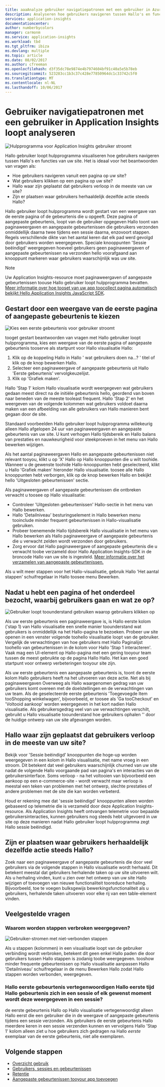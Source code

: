 ```yaml
---
title: aaaAnalyze gebruiker navigatiepatronen met een gebruiker in Azure Application Insights loopt | Microsoft docs
description: Analyseren hoe gebruikers navigeren tussen Hallo's en functies van uw web-app.
services: application-insights
documentationcenter: 
author: numberbycolors
manager: carmonm
ms.service: application-insights
ms.workload: tbd
ms.tgt_pltfrm: ibiza
ms.devlang: multiple
ms.topic: article
ms.date: 08/02/2017
ms.author: cfreeman
ms.openlocfilehash: d3f35dc78e9874e4b7974604bf91c40a5e5b78eb
ms.sourcegitcommit: 523283cc1b3c37c428e77850964dc1c33742c5f0
ms.translationtype: MT
ms.contentlocale: nl-NL
ms.lasthandoff: 10/06/2017
---
```

# <a name="analyze-user-navigation-patterns-with-user-flows-in-application-insights"></a>Gebruiker navigatiepatronen met een gebruiker in Application Insights loopt analyseren

![Hulpprogramma voor Application Insights gebruiker stroomt](./media/app-insights-usage-flows/flows.png)

Hallo gebruiker loopt hulpprogramma visualiseren hoe gebruikers navigeren tussen Hallo's en functies van uw site. Het is ideaal voor het beantwoorden van vragen als:
* Hoe gebruikers navigeren vanuit een pagina op uw site?
* Wat gebruikers klikken op een pagina op uw site?
* Hallo waar zijn geplaatst dat gebruikers verloop in de meeste van uw site?
* Zijn er plaatsen waar gebruikers herhaaldelijk dezelfde actie steeds Hallo?

Hallo gebruiker loopt hulpprogramma wordt gestart van een weergave van de eerste pagina of de gebeurtenis die u opgeeft. Deze pagina of aangepaste gebeurtenis, loopt van de gebruiker opgegeven Hallo toont van paginaweergaven en aangepaste gebeurtenissen die gebruikers verzonden onmiddellijk daarna twee tijdens een sessie daarna, enzovoort stappen. Regels verschillende dikte van het aantal keren dat elk pad werd gevolgd door gebruikers worden weergegeven. Speciale knooppunten 'Sessie beëindigd' weergegeven hoeveel gebruikers geen paginaweergaven of aangepaste gebeurtenissen na verzonden hello voorafgaand aan knooppunt markeren waar gebruikers waarschijnlijk was uw site.



> [!NOTE]
> Uw Application Insights-resource moet paginaweergaven of aangepaste gebeurtenissen toouse Hallo gebruiker loopt hulpprogramma bevatten. [Meer informatie over hoe tooset van uw app toocollect pagina automatisch bekijkt Hello Application Insights JavaScript SDK](app-insights-javascript.md).
> 
> 

## <a name="start-by-choosing-an-initial-page-view-or-custom-event"></a>Gestart door een weergave van de eerste pagina of aangepaste gebeurtenis te kiezen

![Kies een eerste gebeurtenis voor gebruiker stroomt](./media/app-insights-usage-flows/flows-initial-event.png)

tooget gestart beantwoorden van vragen met Hallo gebruiker loopt hulpprogramma, kies een weergave van de eerste pagina of aangepaste gebeurtenis tooserve als startpunt voor Hallo visualisatie Hallo:
1. Klik op de koppeling Hallo in Hallo ' wat gebruikers doen na...? ' titel of klik op de knop bewerken Hallo. 
2. Selecteer een paginaweergave of aangepaste gebeurtenis uit Hallo 'Eerste gebeurtenis' vervolgkeuzelijst.
3. Klik op 'Grafiek maken'.

Hallo 'Stap 1' kolom Hallo visualisatie wordt weergegeven wat gebruikers gedaan meest direct na de initiële gebeurtenis hello, geordend van boven naar beneden van de meeste tooleast frequent. Hallo 'Stap 2' en het weergeven van de volgende kolommen wat gebruikers voldoet daarna maken van een afbeelding van alle gebruikers van Hallo manieren bent gegaan door de site.

Standaard voorbeelden Hallo gebruiker loopt hulpprogramma willekeurig alleen Hallo afgelopen 24 uur van paginaweergaven en aangepaste gebeurtenis van uw site. U kunt verhogen Hallo tijdsbereik en Hallo balans van prestaties en nauwkeurigheid voor steekproeven in het menu van Hallo bewerken wijzigen.

Als het aantal paginaweergaven Hallo en aangepaste gebeurtenissen niet relevant tooyou, klikt u op 'X' Hallo op Hallo knooppunten die u wilt toohide. Wanneer u de gewenste toohide Hallo-knooppunten hebt geselecteerd, klikt u Hallo 'Grafiek maken' hieronder Hallo visualisatie. toosee alle Hallo knooppunten hebt verborgen, klik op de knop bewerken Hallo en bekijkt hello 'Uitgesloten gebeurtenissen' sectie.

Als paginaweergaven of aangepaste gebeurtenissen die ontbreken verwacht u toosee op Hallo visualisatie:
* Controleer 'Uitgesloten gebeurtenissen' Hallo-sectie in het menu van Hallo bewerken.
* Hallo 'Detailniveau' besturingselement in Hallo bewerken menu tooinclude minder frequent gebeurtenissen in Hallo-visualisatie gebruiken.
* Probeer toenemende Hallo tijdsbereik Hallo visualisatie in het menu van Hallo bewerken als Hallo paginaweergave of aangepaste gebeurtenis die u verwacht zelden wordt verzonden door gebruikers.
* Zorg ervoor dat Hallo paginaweergave of aangepaste gebeurtenis die u verwacht toobe verzameld door Hallo Application Insights-SDK in de broncode Hallo van uw site is ingesteld. [Meer informatie over het verzamelen van aangepaste gebeurtenissen.](app-insights-api-custom-events-metrics.md)

Als u wilt meer stappen voor het Hallo-visualisatie, gebruik Hallo 'Het aantal stappen' schuifregelaar in Hallo toosee menu Bewerken.

## <a name="after-visiting-a-page-or-feature-where-do-users-go-and-what-do-they-click"></a>Nadat u hebt een pagina of het onderdeel bezocht, waarbij gebruikers gaan en wat ze op?

![Gebruiker loopt toounderstand gebruiken waarop gebruikers klikken op](./media/app-insights-usage-flows/flows-one-step.png)

Als uw eerste gebeurtenis een paginaweergave is, is Hallo eerste kolom ('stap 1) van Hallo visualisatie een snelle manier toounderstand wat gebruikers is onmiddellijk na het Hallo-pagina te bezoeken. Probeer uw site openen in een venster volgende toohello visualisatie loopt van de gebruiker. Vergelijk de verwachtingen van hoe gebruikers met Hallo Paginalijst toohello van gebeurtenissen in de kolom voor Hallo 'Stap 1 interacteren'. Vaak mag een UI-element op Hallo-pagina met een gering tooyour team tussen de meest gebruikte op de pagina Hallo Hallo. Het kan een goed startpunt voor ontwerp verbeteringen tooyour site zijn.

Als uw eerste gebeurtenis een aangepaste gebeurtenis is, toont de eerste kolom Hallo gebruikers heeft na het uitvoeren van deze actie. Net als bij paginaweergaven Overweeg als Hallo waargenomen gedrag van uw gebruikers komt overeen met de doelstellingen en de verwachtingen van uw team. Als de geselecteerde eerste gebeurtenis 'Toegevoegde Item tooShopping winkelwagen', bijvoorbeeld, er toosee als 'Ga tooCheckout' en 'Voltooid aankoop' worden weergegeven in het kort nadien Hallo visualisatie. Als gebruikersgedrag veel van uw verwachtingen verschilt, gebruikt u Hallo visualisatie toounderstand hoe gebruikers ophalen '' door de huidige ontwerp van uw site afgevangen worden.

## <a name="where-are-hello-places-that-users-churn-most-from-your-site"></a>Hallo waar zijn geplaatst dat gebruikers verloop in de meeste van uw site?

Bekijk voor 'Sessie beëindigd' knooppunten die hoge-up worden weergegeven in een kolom in Hallo visualisatie, met name vroeg in een stroom. Dit betekent dat veel gebruikers waarschijnlijk churned van uw site nadat de volgende Hallo voorgaande pad van pagina's en interacties van de gebruikersinterface. Soms verloop - na het voltooien van bijvoorbeeld een aankoop op een e-commerce-site - wordt verwacht maar verloop is meestal een teken van problemen met het ontwerp, slechte prestaties of andere problemen met de site die kan worden verbeterd.

Houd er rekening mee dat 'sessie beëindigd' knooppunten alleen worden gebaseerd op telemetrie die is verzameld door deze Application Insights-resource. Als Application Insights heeft ontvangen telemetrie voor bepaalde gebruikersinteracties, kunnen gebruikers nog steeds hebt uitgevoerd in uw site op deze manieren nadat Hallo gebruiker loopt hulpprogramma zegt Hallo sessie beëindigd.

## <a name="are-there-places-where-users-repeat-hello-same-action-over-and-over"></a>Zijn er plaatsen waar gebruikers herhaaldelijk dezelfde actie steeds Hallo?

Zoek naar een paginaweergave of aangepaste gebeurtenis die door veel gebruikers via de volgende stappen in Hallo visualisatie wordt herhaald. Dit betekent meestal dat gebruikers herhalende taken op uw site uitvoeren wilt. Als u herhaling vinden, kunt u zien over het ontwerp van uw site Hallo wijzigen of toevoegen van nieuwe functionaliteit tooreduce herhaling. Bijvoorbeeld, toe te voegen bulksgewijs bewerkingsfunctionaliteit als u gebruikers, herhalende taken uitvoeren voor elke rij van een table-element vinden.

## <a name="common-questions"></a>Veelgestelde vragen

### <a name="why-do-steps-appear-disconnected"></a>Waarom worden stappen verbroken weergegeven?

![Gebruiker-stromen met niet-verbonden stappen](./media/app-insights-usage-flows/flows-disconnected.png)

Als u stappen (kolommen) in een visualisatie loopt van de gebruiker verbinding wordt verbroken, betekent dit geen enkel Hallo paden die door gebruikers tussen Hallo stappen is zodanig toobe weergegeven. tooshow minder frequente gebeurtenissen op Hallo visualisatie aanpassen Hallo 'Detailniveau' schuifregelaar in de menu Bewerken Hallo zodat Hallo stappen worden verbonden, weergegeven.

### <a name="does-hello-initial-event-represent-hello-first-time-hello-event-appears-in-a-session-or-any-time-it-appears-in-a-session"></a>Hallo eerste gebeurtenis vertegenwoordigen Hallo eerste tijd Hallo gebeurtenis zich in een sessie of elk gewenst moment wordt deze weergegeven in een sessie?

de eerste gebeurtenis Hallo op Hallo visualisatie vertegenwoordigt alleen Hallo eerst die een gebruiker die in de weergave of aangepaste gebeurtenis tijdens een sessie verzonden. Als gebruikers de eerste gebeurtenis Hallo meerdere keren in een sessie verzenden kunnen en vervolgens Hallo 'Stap 1' kolom alleen ziet u hoe gebruikers zich gedragen na Hallo *eerste* exemplaar van de eerste gebeurtenis, niet alle exemplaren.

## <a name="next-steps"></a>Volgende stappen

* [Overzicht gebruik](app-insights-usage-overview.md)
* [Gebruikers, sessies en gebeurtenissen](app-insights-usage-segmentation.md)
* [Retentie](app-insights-usage-retention.md)
* [Aangepaste gebeurtenissen tooyour app toevoegen](app-insights-api-custom-events-metrics.md)
